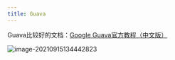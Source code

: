 ```yaml
---
title: Guava
---
```


Guava比较好的文档：[Google Guava官方教程（中文版）](https://wizardforcel.gitbooks.io/guava-tutorial/content/1.html)

![image-20210915134442823](https://chua-n.gitee.io/figure-bed/notebook/Java/59.png)

